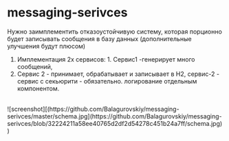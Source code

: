 # messaging-serivces
Нужно заимплементить отказоустойчивую систему, которая порционно будет записывать сообщения в базу данных (дополнительные улучшения будут плюсом)
1. Имплементация 2х сервисов: 1. Сервис1 -генерирует много сообщений,  
2. Сервис 2 - принимает, обрабатывает и записывает в Н2, сервис-2 - сервис с секьюрити - обязательно. 
логирование отдельным компонентом.
<br/>
![screenshot][(https://github.com/Balagurovskiy/messaging-serivces/master/schema.jpg](https://github.com/Balagurovskiy/messaging-serivces/blob/32224211a58ee40765d2df2d54278c451b24a7ff/schema.jpg))
